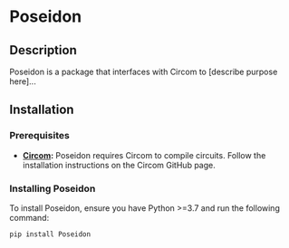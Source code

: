 # Poseidon

## Description
Poseidon is a package that interfaces with Circom to [describe purpose here]...

## Installation

### Prerequisites
- **[Circom](https://github.com/iden3/circom):** Poseidon requires Circom to compile circuits. Follow the installation instructions on the Circom GitHub page.

### Installing Poseidon
To install Poseidon, ensure you have Python >=3.7 and run the following command:
```bash
pip install Poseidon
